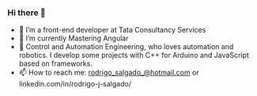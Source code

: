 ### Hi there 👋

- 🔭 I’m a front-end developer at Tata Consultancy Services
- 🌱 I’m currently Mastering Angular
- 💬 Control and Automation Engineering, who loves automation and robotics. I develop some projects with C++ for Arduino and JavaScript based on frameworks.
- 📫 How to reach me: rodrigo_salgado_@hotmail.com or linkedin.com/in/rodrigo-j-salgado/

